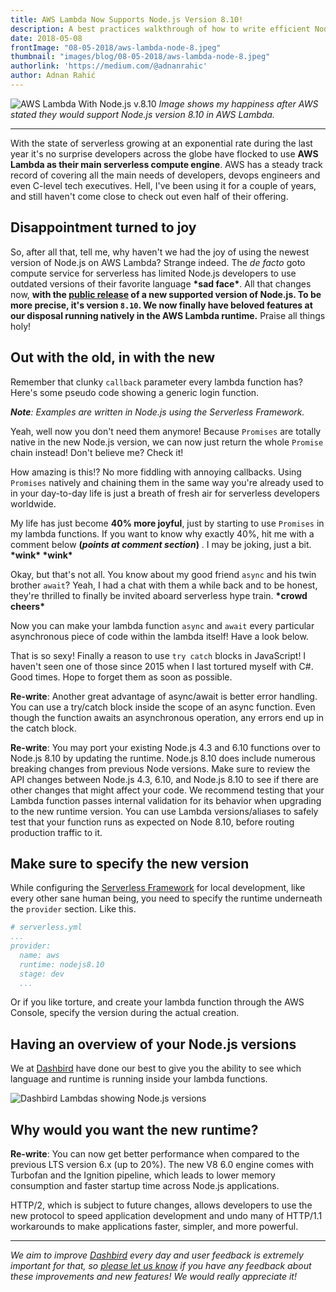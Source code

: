 ```yaml
---
title: AWS Lambda Now Supports Node.js Version 8.10!
description: A best practices walkthrough of how to write efficient Node.js v.8.10 code on AWS Lambda. This is packed with examples of how to re-write your existing Node.js v.6.10 code as well!
date: 2018-05-08
frontImage: "08-05-2018/aws-lambda-node-8.jpeg"
thumbnail: "images/blog/08-05-2018/aws-lambda-node-8.jpeg"
authorlink: 'https://medium.com/@adnanrahic'
author: Adnan Rahić
---
```

![AWS Lambda With Node.js v.8.10](/images/blog/08-05-2018/aws-lambda-node-8.jpeg)
_Image shows my happiness after AWS stated they would support Node.js version 8.10 in AWS Lambda._

___

With the state of serverless growing at an exponential rate during the last year it's no surprise developers across the globe have flocked to use **AWS Lambda as their main serverless compute engine**. AWS has a steady track record of covering all the main needs of developers, devops engineers and even C-level tech executives. Hell, I've been using it for a couple of years, and still haven't come close to check out even half of their offering. 

## Disappointment turned to joy 
So, after all that, tell me, why haven't we had the joy of using the newest version of Node.js on AWS Lambda? Strange indeed. The _de facto_ goto compute service for serverless has limited Node.js developers to use outdated versions of their favorite language **\*sad face\***. All that changes now, **with the [public release](https://aws.amazon.com/blogs/compute/node-js-8-10-runtime-now-available-in-aws-lambda/) of a new supported version of Node.js. To be more precise, it's version `8.10`. We now finally have beloved features at our disposal running natively in the AWS Lambda runtime.** Praise all things holy!

## Out with the old, in with the new
Remember that clunky `callback` parameter every lambda function has? Here's some pseudo code showing a generic login function.

_**Note**: Examples are written in Node.js using the Serverless Framework._

<script src="https://gist.github.com/adnanrahic/693516c84cdb318b6335a1dd82a51a2e.js"></script>

Yeah, well now you don't need them anymore! Because `Promises` are totally native in the new Node.js version, we can now just return the whole `Promise` chain instead! Don't believe me? Check it!

<script src="https://gist.github.com/adnanrahic/e8b45fb452f5ce53d3907b9f184b22c8.js"></script>

How amazing is this!? No more fiddling with annoying callbacks. Using `Promises` natively and chaining them in the same way you're already used to in your day-to-day life is just a breath of fresh air for serverless developers worldwide. 

My life has just become **40% more joyful**, just by starting to use `Promises` in my lambda functions. If you want to know why exactly 40%, hit me with a comment below **(_points at comment section_)** . I may be joking, just a bit. **\*wink\* \*wink\***

Okay, but that's not all. You know about my good friend `async` and his twin brother `await`? Yeah, I had a chat with them a while back and to be honest, they're thrilled to finally be invited aboard serverless hype train. **\*crowd cheers\***

Now you can make your lambda function `async` and `await` every particular asynchronous piece of code within the lambda itself! Have a look below.

<script src="https://gist.github.com/adnanrahic/8e0ddd50e5e9197ad9ca4028c295381e.js"></script>

That is so sexy! Finally a reason to use `try catch` blocks in JavaScript! I haven't seen one of those since 2015 when I last tortured myself with C#. Good times. Hope to forget them as soon as possible.

**Re-write**:
Another great advantage of async/await is better error handling. You can use a try/catch block inside the scope of an async function. Even though the function awaits an asynchronous operation, any errors end up in the catch block.

**Re-write**:
You may port your existing Node.js 4.3 and 6.10 functions over to Node.js 8.10 by updating the runtime. Node.js 8.10 does include numerous breaking changes from previous Node versions.
Make sure to review the API changes between Node.js 4.3, 6.10, and Node.js 8.10 to see if there are other changes that might affect your code. We recommend testing that your Lambda function passes internal validation for its behavior when upgrading to the new runtime version.
You can use Lambda versions/aliases to safely test that your function runs as expected on Node 8.10, before routing production traffic to it.


## Make sure to specify the new version
While configuring the [Serverless Framework](https://serverless.com/) for local development, like every other sane human being, you need to specify the runtime underneath the `provider` section. Like this.

```yaml
# serverless.yml
...
provider:
  name: aws
  runtime: nodejs8.10
  stage: dev
  ...
```

Or if you like torture, and create your lambda function through the AWS Console, specify the version during the actual creation.

## Having an overview of your Node.js versions
We at [Dashbird](https://dashbird.io/) have done our best to give you the ability to see which language and runtime is running inside your lambda functions. 

![Dashbird Lambdas showing Node.js versions](/images/blog/08-05-2018/app-node-versions.png)

## Why would you want the new runtime?
**Re-write**:
You can now get better performance when compared to the previous LTS version 6.x (up to 20%). The new V8 6.0 engine comes with Turbofan and the Ignition pipeline, which leads to lower memory consumption and faster startup time across Node.js applications.

HTTP/2, which is subject to future changes, allows developers to use the new protocol to speed application development and undo many of HTTP/1.1 workarounds to make applications faster, simpler, and more powerful.

___

_We aim to improve [Dashbird](https://dashbird.io/) every day and user feedback is extremely important for that, so [please let us know](mailto:support@dashbird.io) if you have any feedback about these improvements and new features! We would really appreciate it!_
